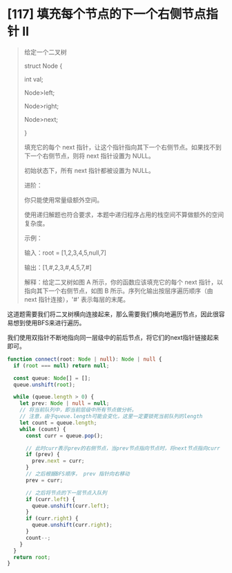 # [117] 填充每个节点的下一个右侧节点指针 II

> 给定一个二叉树
>
> struct Node {
>
> int val;
>
> Node>left;
>
> Node>right;
>
> Node>next;
>
> }
>
> 填充它的每个 next 指针，让这个指针指向其下一个右侧节点。如果找不到下一个右侧节点，则将 next 指针设置为 NULL。
>
> 初始状态下，所有 next 指针都被设置为 NULL。
>
> 进阶：
>
> 你只能使用常量级额外空间。
>
> 使用递归解题也符合要求，本题中递归程序占用的栈空间不算做额外的空间复杂度。
>
> 示例：
>
> 输入：root = [1,2,3,4,5,null,7]
>
> 输出：[1,#,2,3,#,4,5,7,#]
>
> 解释：给定二叉树如图 A 所示，你的函数应该填充它的每个 next 指针，以指向其下一个右侧节点，如图 B 所示。序列化输出按层序遍历顺序（由 next 指针连接），'#' 表示每层的末尾。

这道题需要我们将二叉树横向连接起来，那么需要我们横向地遍历节点，因此很容易想到使用BFS来进行遍历。

我们使用双指针不断地指向同一层级中的前后节点，将它们的next指针链接起来即可。

```ts
function connect(root: Node | null): Node | null {
  if (root === null) return null;

  const queue: Node[] = [];
  queue.unshift(root);

  while (queue.length > 0) {
    let prev: Node | null = null;
    // 将当前队列中，即当前层级中所有节点做分析。
    // 注意，由于queue.length可能会变化，这里一定要锁死当前队列的length
    let count = queue.length;
    while (count) {
      const curr = queue.pop();

      // 此时curr表示prev的右侧节点，当prev节点指向节点时，将next节点指向curr
      if (prev) {
        prev.next = curr;
      }
      // 之后根据BFS顺序， prev 指针向右移动
      prev = curr;

      // 之后将节点的下一层节点入队列
      if (curr.left) {
        queue.unshift(curr.left);
      }
      if (curr.right) {
        queue.unshift(curr.right);
      }
      count--;
    }
  }
  return root;
}
```

